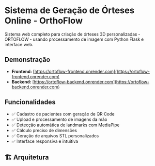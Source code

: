 # Sistema de Geração de Órteses Online - OrthoFlow

Sistema web completo para criação de órteses 3D personalizadas - ORTOFLOW - usando processamento de imagem com Python Flask e interface web.

## Demonstração
- **Frontend:** [https://ortoflow-frontend.onrender.com](https://ortoflow-frontend.onrender.com)
- **Backend:** [https://ortoflow-backend.onrender.com](https://ortoflow-backend.onrender.com)

## Funcionalidades
- ✅ Cadastro de pacientes com geração de QR Code
- ✅ Upload e processamento de imagens da mão
- ✅ Detecção automática de landmarks com MediaPipe
- ✅ Cálculo preciso de dimensões
- ✅ Geração de arquivos STL personalizados
- ✅ Interface responsiva e intuitiva

## 🏗️ Arquitetura